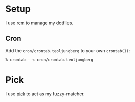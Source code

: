 # Setup

I use [rcm](http://github.com/thoughtbot/rcm) to manage my dotfiles.

## Cron

Add the `cron/crontab.teoljungberg` to your own `crontab(1)`:

```sh
% crontab - < cron/crontab.teoljungberg
```

# Pick

I use [pick](http://github.com/mptre/pick) to act as my fuzzy-matcher.
